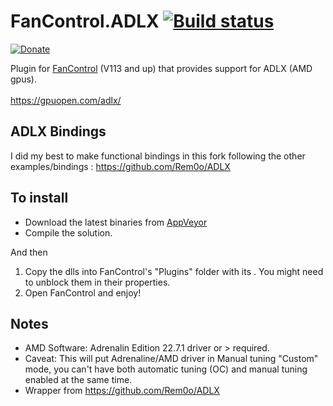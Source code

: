 # FanControl.ADLX [![Build status](https://ci.appveyor.com/api/projects/status/di3028g55s139rwt?svg=true)](https://ci.appveyor.com/project/Rem0o/fancontrol-adlx)

[![Donate](https://img.shields.io/badge/Donate-PayPal-blue.svg?style=flat&logo=paypal)](https://www.paypal.com/cgi-bin/webscr?cmd=_donations&business=N4JPSTUQHRJM8&currency_code=USD&source=url&item_name=Fan+Control)

Plugin for [FanControl](https://github.com/Rem0o/FanControl.Releases) (V113 and up) that provides support for ADLX (AMD gpus).
<br/><br/>
https://gpuopen.com/adlx/

## ADLX Bindings

I did my best to make functional bindings in this fork following the other examples/bindings : https://github.com/Rem0o/ADLX<br/>

## To install

* Download the latest binaries from [AppVeyor](https://ci.appveyor.com/project/Rem0o/fancontrol-adlx/build/artifacts)
* Compile the solution.

And then

1. Copy the dlls into FanControl's "Plugins" folder with its . You might need to unblock them in their properties.
3. Open FanControl and enjoy!

## Notes

* AMD Software: Adrenalin Edition 22.7.1 driver or > required.
* Caveat: This will put Adrenaline/AMD driver in Manual tuning "Custom" mode, you can't have both automatic tuning (OC) and manual tuning enabled at the same time. 
* Wrapper from https://github.com/Rem0o/ADLX


